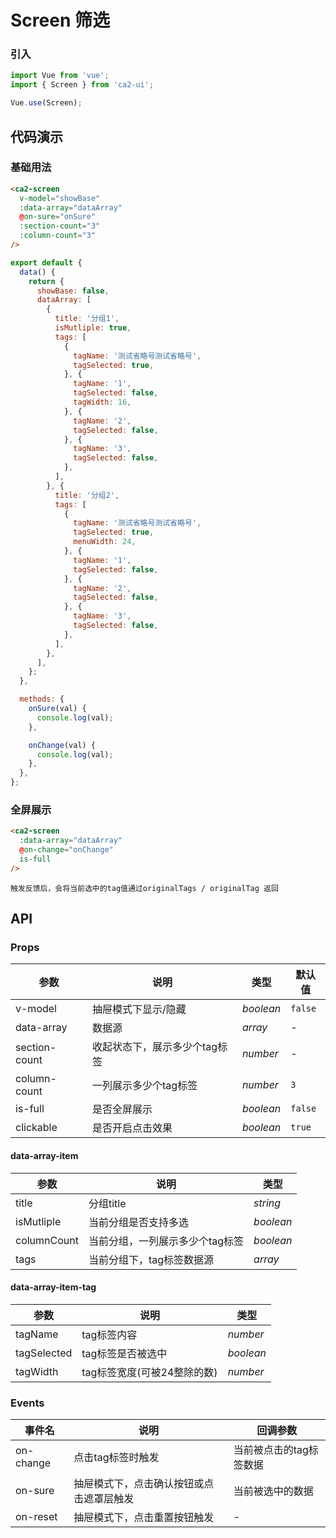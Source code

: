 # Screen 筛选

### 引入

```js
import Vue from 'vue';
import { Screen } from 'ca2-ui';

Vue.use(Screen);
```

## 代码演示

### 基础用法

```html
<ca2-screen
  v-model="showBase"
  :data-array="dataArray"
  @on-sure="onSure"
  :section-count="3"
  :column-count="3"
/>
```

```js
export default {
  data() {
    return {
      showBase: false,
      dataArray: [
        {
          title: '分组1',
          isMutliple: true,
          tags: [
            {
              tagName: '测试省略号测试省略号',
              tagSelected: true,
            }, {
              tagName: '1',
              tagSelected: false,
              tagWidth: 16,
            }, {
              tagName: '2',
              tagSelected: false,
            }, {
              tagName: '3',
              tagSelected: false,
            },
          ],
        }, {
          title: '分组2',
          tags: [
            {
              tagName: '测试省略号测试省略号',
              tagSelected: true,
              menuWidth: 24,
            }, {
              tagName: '1',
              tagSelected: false,
            }, {
              tagName: '2',
              tagSelected: false,
            }, {
              tagName: '3',
              tagSelected: false,
            },
          ],
        },
      ],
    };
  },

  methods: {
    onSure(val) {
      console.log(val);
    },

    onChange(val) {
      console.log(val);
    },
  },
};
```

### 全屏展示

```html
<ca2-screen
  :data-array="dataArray"
  @on-change="onChange"
  is-full
/>
```

`触发反馈后，会将当前选中的tag值通过originalTags / originalTag 返回`

## API

### Props

| 参数 | 说明 | 类型 | 默认值 |
|------|------|------|------|
| v-model | 抽屉模式下显示/隐藏 | *boolean* | `false` |
| data-array | 数据源 | *array* | - |
| section-count | 收起状态下，展示多少个tag标签 | *number* | - |
| column-count | 一列展示多少个tag标签 | *number* | `3` |
| is-full | 是否全屏展示 | *boolean* | `false` |
| clickable | 是否开启点击效果 | *boolean* | `true` |

#### data-array-item

| 参数 | 说明 | 类型 |
|------|------|------|
| title | 分组title | *string* |
| isMutliple | 当前分组是否支持多选 | *boolean* |
| columnCount | 当前分组，一列展示多少个tag标签 | *boolean* |
| tags | 当前分组下，tag标签数据源 | *array* |

#### data-array-item-tag

| 参数 | 说明 | 类型 |
|------|------|------|
| tagName | tag标签内容 | *number* |
| tagSelected | tag标签是否被选中 | *boolean* |
| tagWidth | tag标签宽度(可被24整除的数) | *number* |

### Events

| 事件名 | 说明 | 回调参数 |
|------|------|------|
| on-change | 点击tag标签时触发 | 当前被点击的tag标签数据 |
| on-sure | 抽屉模式下，点击确认按钮或点击遮罩层触发 | 当前被选中的数据 |
| on-reset | 抽屉模式下，点击重置按钮触发 | - |
